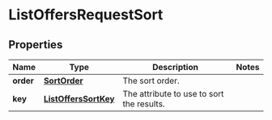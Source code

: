 
# ListOffersRequestSort

## Properties
Name | Type | Description | Notes
------------ | ------------- | ------------- | -------------
**order** | [**SortOrder**](SortOrder.md) | The sort order. | 
**key** | [**ListOffersSortKey**](ListOffersSortKey.md) | The attribute to use to sort the results. | 



